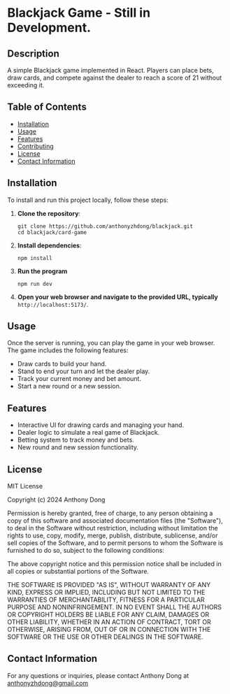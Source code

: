 # Blackjack Game - Still in Development.

## Description
A simple Blackjack game implemented in React. Players can place bets, draw cards, and compete against the dealer to reach a score of 21 without exceeding it.

## Table of Contents
- [Installation](#installation)
- [Usage](#usage)
- [Features](#features)
- [Contributing](#contributing)
- [License](#license)
- [Contact Information](#contact-information)

## Installation
To install and run this project locally, follow these steps:

1. **Clone the repository**:
   ```
   git clone https://github.com/anthonyzhdong/blackjack.git
   cd blackjack/card-game
    ```

2. **Install dependencies**:
    ```
    npm install
    ```

3. **Run the program**
    ```
    npm run dev
    ```

5. **Open your web browser and navigate to the provided URL, typically** `http://localhost:5173/`.
   
## Usage
Once the server is running, you can play the game in your web browser. The game includes the following features:
- Draw cards to build your hand.
- Stand to end your turn and let the dealer play.
- Track your current money and bet amount.
- Start a new round or a new session.

## Features
- Interactive UI for drawing cards and managing your hand.
- Dealer logic to simulate a real game of Blackjack.
- Betting system to track money and bets.
- New round and new session functionality.

## License

MIT License

Copyright (c) 2024 Anthony Dong

Permission is hereby granted, free of charge, to any person obtaining a copy of this software and associated documentation files (the "Software"), to deal in the Software without restriction, including without limitation the rights to use, copy, modify, merge, publish, distribute, sublicense, and/or sell copies of the Software, and to permit persons to whom the Software is furnished to do so, subject to the following conditions:

The above copyright notice and this permission notice shall be included in all copies or substantial portions of the Software.

THE SOFTWARE IS PROVIDED "AS IS", WITHOUT WARRANTY OF ANY KIND, EXPRESS OR IMPLIED, INCLUDING BUT NOT LIMITED TO THE WARRANTIES OF MERCHANTABILITY, FITNESS FOR A PARTICULAR PURPOSE AND NONINFRINGEMENT. IN NO EVENT SHALL THE AUTHORS OR COPYRIGHT HOLDERS BE LIABLE FOR ANY CLAIM, DAMAGES OR OTHER LIABILITY, WHETHER IN AN ACTION OF CONTRACT, TORT OR OTHERWISE, ARISING FROM, OUT OF OR IN CONNECTION WITH THE SOFTWARE OR THE USE OR OTHER DEALINGS IN THE SOFTWARE.

## Contact Information
For any questions or inquiries, please contact Anthony Dong at anthonyzhdong@gmail.com
